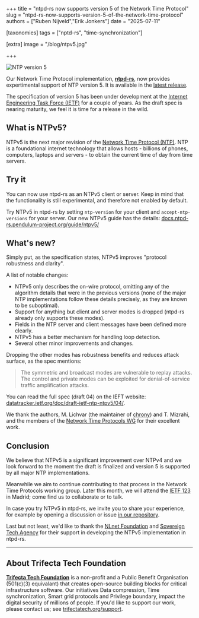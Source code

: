 +++
title = "ntpd-rs now supports version 5 of the Network Time Protocol"
slug = "ntpd-rs-now-supports-version-5-of-the-network-time-protocol"
authors = ["Ruben Nijveld","Erik Jonkers"]
date = "2025-07-11"

[taxonomies]
tags = ["nptd-rs", "time-synchronization"] 

[extra]
image = "/blog/ntpv5.jpg"

+++

![NTP version 5](/blog/ntpv5.jpg)

Our Network Time Protocol implementation, **[ntpd-rs](https://github.com/pendulum-project/ntpd-rs/)**, now provides expertimental support of NTP version 5. It is available in the [latest release](https://github.com/pendulum-project/ntpd-rs/releases/tag/v1.6.0).

<!-- more -->

The specification of version 5 has been under development at the [Internet Engineering Task Force (IETF)](https://www.ietf.org/) for a couple of years. As the draft spec is nearing maturity, we feel it is time for a release in the wild.

## What is NTPv5?

NTPv5 is the next major revision of the [Network Time Protocol (NTP)](https://en.wikipedia.org/wiki/Network_Time_Protocol). NTP is a foundational internet technology that allows hosts - billions of phones, computers, laptops and servers - to obtain the current time of day from time servers.

## Try it

You can now use ntpd-rs as an NTPv5 client or server. Keep in mind that the functionality is still experimental, and therefore not enabled by default. 

Try NTPv5 in ntpd-rs by setting `ntp-version` for your client and `accept-ntp-versions` for your server. Our new NTPv5 guide has the details: 
[docs.ntpd-rs.pendulum-project.org/guide/ntpv5/](https://docs.ntpd-rs.pendulum-project.org/guide/ntpv5/)

## What's new?

Simply put, as the specification states, NTPv5 improves "protocol robustness and clarity".

A list of notable changes:

- NTPv5 only describes the on-wire protocol, omitting any of the algorithm details that were in the previous versions (none of the major NTP implementations follow these details precisely, as they are known to be suboptimal).
- Support for anything but client and server modes is dropped (ntpd-rs already only supports these modes).
- Fields in the NTP server and client messages have been defined more clearly.
- NTPv5 has a better mechanism for handling loop detection.
- Several other minor improvements and changes.

Dropping the other modes has robustness benefits and reduces attack surface, as the spec mentions:

> The symmetric and broadcast modes are vulnerable to replay attacks. The control and private modes can be exploited for denial-of-service traffic amplification attacks. 

You can read the full spec (draft 04) on the IEFT website: [datatracker.ietf.org/doc/draft-ietf-ntp-ntpv5/04/](https://datatracker.ietf.org/doc/draft-ietf-ntp-ntpv5/04/). 

We thank the authors, M. Lichvar (the maintainer of [chrony](https://chrony-project.org/)) and T. Mizrahi, and the members of the [Network Time Protocols WG](https://datatracker.ietf.org/wg/ntp/about/) for their excellent work.

## Conclusion

We believe that NTPv5 is a significant improvement over NTPv4 and we look forward to the moment the draft is finalized and version 5 is supported by all major NTP implementations.

Meanwhile we aim to continue contributing to that process in the Network Time Protocols working group. Later this month, we will attend the [IETF 123](https://www.ietf.org/meeting/123/) in Madrid; come find us to collaborate or to talk.

In case you try NTPv5 in ntpd-rs, we invite you to share your experience, for example by opening a discussion or issue [in our repository](https://github.com/pendulum-project/ntpd-rs/discussions). 

Last but not least, we'd like to thank the [NLnet Foundation](https://nlnet/nl) and [Sovereign Tech Agency](https://www.sovereign.tech/) for their support in developing the NTPv5 implementation in ntpd-rs.

---

## About Trifecta Tech Foundation

[**Trifecta Tech Foundation**](https://trifectatech.org) is a non-profit and a Public Benefit Organisation (501(c)(3) equivalant) that creates open-source building blocks for critical infrastructure software. Our initiatives Data compression, Time synchronization, Smart grid protocols and Privilege boundary, impact the digital security of millions of people. If you'd like to support our work, please contact us; see [trifectatech.org/support](https://trifectatech.org/support/).
